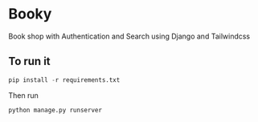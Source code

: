 # Booky

Book shop with Authentication and Search using Django and Tailwindcss

## To run it

```python
pip install -r requirements.txt
```

Then run

```python
python manage.py runserver
```
